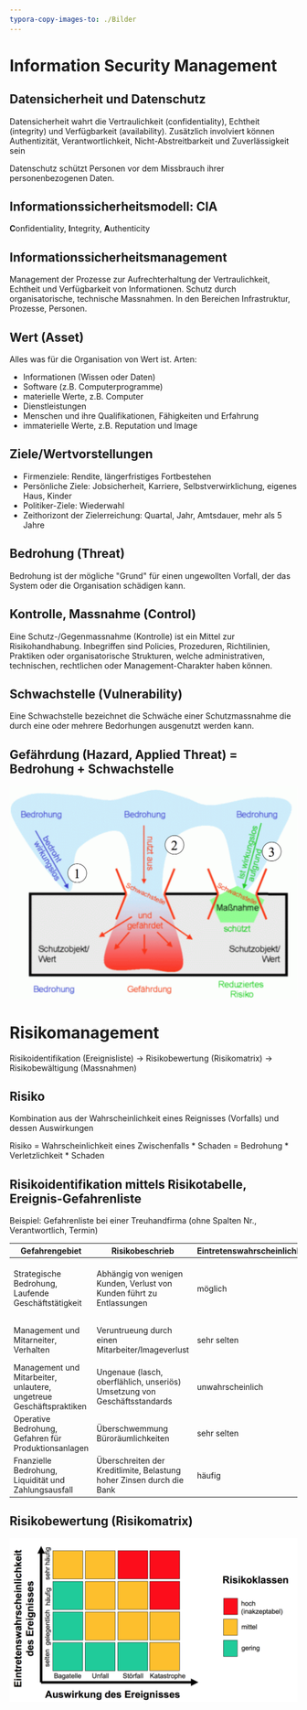 ```yaml
---
typora-copy-images-to: ./Bilder
---
```


# Information Security Management

## Datensicherheit und Datenschutz

Datensicherheit wahrt die Vertraulichkeit (confidentiality), Echtheit (integrity) und Verfügbarkeit (availability). Zusätzlich involviert können Authentizität, Verantwortlichkeit, Nicht-Abstreitbarkeit und Zuverlässigkeit sein

Datenschutz schützt Personen vor dem Missbrauch ihrer personenbezogenen Daten.

## Informationssicherheitsmodell: CIA

**C**onfidentiality, **I**ntegrity, **A**uthenticity

## Informationssicherheitsmanagement

Management der Prozesse zur Aufrechterhaltung der Vertraulichkeit, Echtheit und Verfügbarkeit von Informationen. Schutz durch organisatorische, technische Massnahmen. In den Bereichen Infrastruktur, Prozesse, Personen.

## Wert (Asset)

Alles was für die Organisation von Wert ist. Arten:

* Informationen (Wissen oder Daten)
* Software (z.B. Computerprogramme)
* materielle Werte, z.B. Computer
* Dienstleistungen
* Menschen und ihre Qualifikationen, Fähigkeiten und Erfahrung
* immaterielle Werte, z.B. Reputation und Image

## Ziele/Wertvorstellungen

* Firmenziele: Rendite, längerfristiges Fortbestehen
* Persönliche Ziele: Jobsicherheit, Karriere, Selbstverwirklichung, eigenes Haus, Kinder
* Politiker-Ziele: Wiederwahl
* Zeithorizont der Zielerreichung: Quartal, Jahr, Amtsdauer, mehr als 5 Jahre

## Bedrohung (Threat)

Bedrohung ist der mögliche "Grund" für einen ungewollten Vorfall, der das System oder die Organisation schädigen kann.

## Kontrolle, Massnahme (Control)

Eine Schutz-/Gegenmassnahme (Kontrolle) ist ein Mittel zur Risikohandhabung. Inbegriffen sind Policies, Prozeduren, Richtilinien, Praktiken oder organisatorische Strukturen, welche administrativen, technischen, rechtlichen oder Management-Charakter haben können.

## Schwachstelle (Vulnerability)

Eine Schwachstelle bezeichnet die Schwäche einer Schutzmassnahme die durch eine oder mehrere Bedorhungen ausgenutzt werden kann.

## Gefährdung (Hazard, Applied Threat) = Bedrohung + Schwachstelle

![0CD11743-4498-493F-9CD3-2D305373798E](Bilder/0CD11743-4498-493F-9CD3-2D305373798E.png)

# Risikomanagement

Risikoidentifikation (Ereignisliste) $\rightarrow$ Risikobewertung (Risikomatrix) $\rightarrow$ Risikobewältigung (Massnahmen)

## Risiko

Kombination aus der Wahrscheinlichkeit eines Reignisses (Vorfalls) und dessen Auswirkungen

Risiko = Wahrscheinlichkeit eines Zwischenfalls * Schaden = Bedrohung * Verletzlichkeit * Schaden

## Risikoidentifikation mittels Risikotabelle, Ereignis-Gefahrenliste

Beispiel: Gefahrenliste bei einer Treuhandfirma (ohne Spalten Nr., Verantwortlich, Termin)

| Gefahrengebiet                           | Risikobeschrieb                          | Eintretenswahrscheinlichkeit | Schadenpotenzial  | Massnahmen                               |
| ---------------------------------------- | ---------------------------------------- | ---------------------------- | ----------------- | ---------------------------------------- |
| Strategische Bedrohung, Laufende Geschäftstätigkeit | Abhängig von wenigen Kunden, Verlust von Kunden führt zu Entlassungen | möglich                      | existenzbedrohend | Vergrösserung des Kundenstamms durch Fokussierung auf eine weitere Branche, Ausarbeiten Marketingplan |
| Management und Mitarneiter, Verhalten    | Veruntrueung durch einen Mitarbeiter/Imageverlust | sehr selten                  | existenzbedrohend | Überprüfung Unterschriftsberechtigung, Freigabeprozess, Überwachungsprozess |
| Management und Mitarbeiter, unlautere, ungetreue Geschäftspraktiken | Ungenaue (lasch, oberflählich, unseriös) Umsetzung von Geschäftsstandards | unwahrscheinlich             | existezbedrohend  | Funktionsaudits durch Vorgesetzten, Kundenbefragung, Aus- und Weiterbildung |
| Operative Bedrohung, Gefahren für Produktionsanlagen | Überschwemmung Büroräumlichkeiten        | sehr selten                  | existenzbedrohend | Neuer EDV-Raum im 1. Stock des Gebäudes, prüfen Standortverlegung |
| Fnanzielle Bedrohung, Liquidität und Zahlungsausfall | Überschreiten der Kreditlimite, Belastung hoher Zinsen durch die Bank | häufig                       | spürbar           | Prozess für das Mahnwesen erbessern, Liquiditätsplanung verbessern |

## Risikobewertung (Risikomatrix)

![C43ABEC9-D67C-4D51-9CFB-1BEC8487275D](Bilder/C43ABEC9-D67C-4D51-9CFB-1BEC8487275D.png)